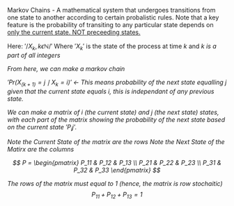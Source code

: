 Markov Chains - A mathematical system that undergoes transitions from one state to another according to certain probalistic rules. Note that a key feature is the probability of transiting to any particular state depends on <u>only the current state. NOT preceeding states.</u>

Here:
$'/{X_k,k\epsilon\mathbb{N}/}'$
Where $'X_k'$ is the state of the process at time <i>k</i>
and <i>k<i> is a part of all integers

From here, we can make a markov chain

$'Pr(X_(k+1)=j\mid X_k=i)'$ <- This means probability of the next state equalling j given that the current state equals i, this is independant of any previous state.

We can make a matrix of i (the current state) and j (the next state) states, with each part of the matrix showing the probability of the next state based on the current state $'P_ij'$.


Note the Current State of the matrix are the rows
Note the Next State of the Matirx are the columns

$$ P = \begin{pmatrix}
P_11 & P_12 & P_13 \\
P_21 & P_22 & P_23 \\
P_31 & P_32 & P_33
\end{pmatrix}
$$

The rows of the matrix must equal to 1 (hence, the matrix is <i>row stochaitic<i>)
 $$ P_11 + P_12 + P_13 = 1$$




